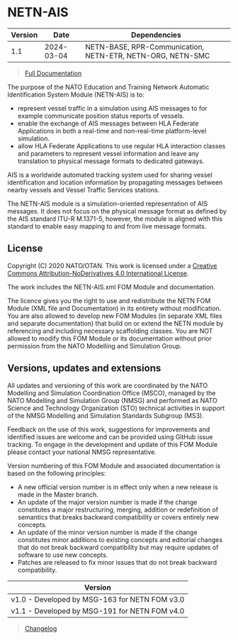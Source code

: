 # NETN-AIS


|Version| Date| Dependencies|
|---|---|---|
|1.1|2024-03-04|NETN-BASE, RPR-Communication, NETN-ETR, NETN-ORG, NETN-SMC|

> [Full Documentation](NETN-AIS.md)

The purpose of the NATO Education and Training Network Automatic Identification System Module (NETN-AIS) is to:     
        
* represent vessel traffic in a simulation using AIS messages to for example communicate position status reports of vessels.   
* enable the exchange of AIS messages between HLA Federate Applications in both a real-time and non-real-time platform-level simulation.   
* allow HLA Federate Applications to use regular HLA interaction classes and parameters to represent vessel information and leave any translation to physical message formats to dedicated gateways.


AIS is a worldwide automated tracking system used for sharing vessel identification and location information by propagating messages between nearby vessels and Vessel Traffic Services stations.

The NETN-AIS module is a simulation-oriented representation of AIS messages. It does not focus on the physical message format as defined by the AIS standard ITU-R M.1371-5, however, the module is aligned with this standard to enable easy mapping to and from live message formats.

## License

Copyright (C) 2020 NATO/OTAN. This work is licensed under a [Creative Commons Attribution-NoDerivatives 4.0 International License](LICENCE.md).

The work includes the NETN-AIS.xml FOM Module and documentation.

The licence gives you the right to use and redistribute the NETN FOM Module (XML file and Documentation) in its entirety without modification. You are also allowed to develop new FOM Modules (in separate XML files and separate documentation) that build on or extend the NETN module by referencing and including necessary scaffolding classes. You are NOT allowed to modify this FOM Module or its documentation without prior permission from the NATO Modelling and Simulation Group.

## Versions, updates and extensions

All updates and versioning of this work are coordinated by the NATO Modelling and Simulation Coordination Office (MSCO), managed by the NATO Modelling and Simulation Group (NMSG) and performed as NATO Science and Technology Organization (STO) technical activities in support of the NMSG Modelling and Simulation Standards Subgroup (MS3).

Feedback on the use of this work, suggestions for improvements and identified issues are welcome and can be provided using GitHub issue tracking. To engage in the development and update of this FOM Module please contact your national NMSG representative.

Version numbering of this FOM Module and associated documentation is based on the following principles:

* A new official version number is in effect only when a new release is made in the Master branch.
* An update of the major version number is made if the change constitutes a major restructuring, merging, addition or redefinition of semantics that breaks backward compatibility or covers entirely new concepts.
* An update of the minor version number is made if the change constitutes minor additions to existing concepts and editorial changes that do not break backward compatibility but may require updates of software to use new concepts.
* Patches are released to fix minor issues that do not break backward compatibility.

|Version|
|---|
|v1.0 - Developed by MSG-163 for NETN FOM v3.0|
|v1.1 - Developed by MSG-191 for NETN FOM v4.0|

> [Changelog](changelog.md)

